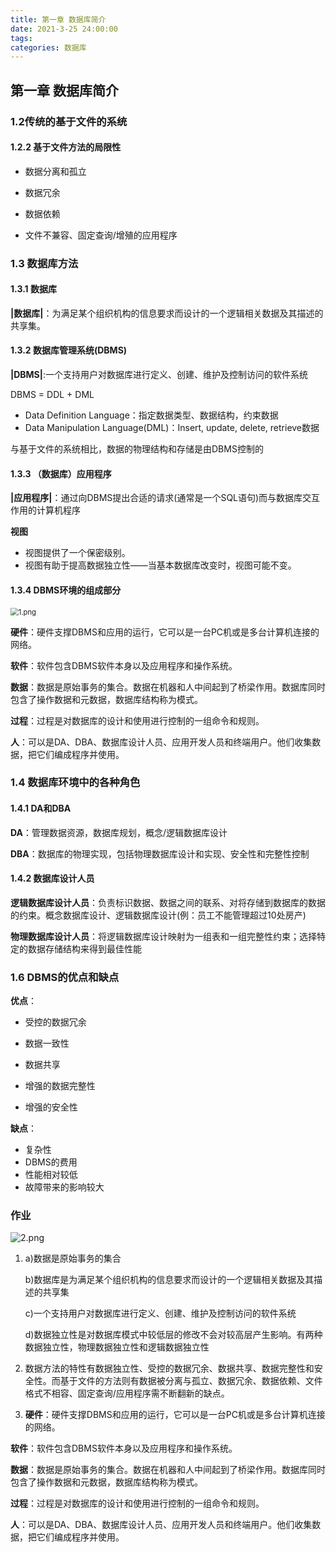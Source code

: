 ```yaml
---
title: 第一章 数据库简介
date: 2021-3-25 24:00:00
tags: 
categories: 数据库
---
```

## 第一章 数据库简介

### 1.2传统的基于文件的系统

#### 1.2.2 基于文件方法的局限性

<!-- more -->

- 数据分离和孤立

- 数据冗余
- 数据依赖
- 文件不兼容、固定查询/增殖的应用程序

### 1.3 数据库方法

#### 1.3.1 数据库

**|数据库|**：为满足某个组织机构的信息要求而设计的一个逻辑相关数据及其描述的共享集。

#### 1.3.2 数据库管理系统(DBMS)

**|DBMS|**:一个支持用户对数据库进行定义、创建、维护及控制访问的软件系统

DBMS = DDL + DML

- Data Definition Language：指定数据类型、数据结构，约束数据
- Data Manipulation Language(DML)：Insert, update, delete, retrieve数据

与基于文件的系统相比，数据的物理结构和存储是由DBMS控制的

#### 1.3.3 （数据库）应用程序

**|应用程序|**：通过向DBMS提出合适的请求(通常是一个SQL语句)而与数据库交互作用的计算机程序

**视图**

- 视图提供了一个保密级别。
- 视图有助于提高数据独立性——当基本数据库改变时，视图可能不变。

#### 1.3.4 DBMS环境的组成部分

<img src="https://i.loli.net/2021/05/05/mCYNRD1B7yhkJMr.png" alt="1.png" style="zoom:80%;" />

**硬件**：硬件支撑DBMS和应用的运行，它可以是一台PC机或是多台计算机连接的网络。

**软件**：软件包含DBMS软件本身以及应用程序和操作系统。

**数据**：数据是原始事务的集合。数据在机器和人中间起到了桥梁作用。数据库同时包含了操作数据和元数据，数据库结构称为模式。

**过程**：过程是对数据库的设计和使用进行控制的一组命令和规则。

**人**：可以是DA、DBA、数据库设计人员、应用开发人员和终端用户。他们收集数据，把它们编成程序并使用。

### 1.4 数据库环境中的各种角色

#### 1.4.1 DA和DBA

**DA**：管理数据资源，数据库规划，概念/逻辑数据库设计

**DBA**：数据库的物理实现，包括物理数据库设计和实现、安全性和完整性控制

#### 1.4.2 数据库设计人员

**逻辑数据库设计人员**：负责标识数据、数据之间的联系、对将存储到数据库的数据的约束。概念数据库设计、逻辑数据库设计(例：员工不能管理超过10处房产)

**物理数据库设计人员**：将逻辑数据库设计映射为一组表和一组完整性约束；选择特定的数据存储结构来得到最佳性能

### 1.6 DBMS的优点和缺点

**优点**：

- 受控的数据冗余
- 数据一致性

- 数据共享

- 增强的数据完整性
- 增强的安全性

**缺点**：

- 复杂性
- DBMS的费用
- 性能相对较低
- 故障带来的影响较大

### 作业

![2.png](https://i.loli.net/2021/05/05/l6oGHxIXvCFqasB.png)

1. a)数据是原始事务的集合

   b)数据库是为满足某个组织机构的信息要求而设计的一个逻辑相关数据及其描述的共享集

   c)一个支持用户对数据库进行定义、创建、维护及控制访问的软件系统

   d)数据独立性是对数据库模式中较低层的修改不会对较高层产生影响。有两种数据独立性，物理数据独立性和逻辑数据独立性



2. 数据方法的特性有数据独立性、受控的数据冗余、数据共享、数据完整性和安全性。而基于文件的方法则有数据被分离与孤立、数据冗余、数据依赖、文件格式不相容、固定查询/应用程序需不断翻新的缺点。



3. **硬件**：硬件支撑DBMS和应用的运行，它可以是一台PC机或是多台计算机连接的网络。

**软件**：软件包含DBMS软件本身以及应用程序和操作系统。

**数据**：数据是原始事务的集合。数据在机器和人中间起到了桥梁作用。数据库同时包含了操作数据和元数据，数据库结构称为模式。

**过程**：过程是对数据库的设计和使用进行控制的一组命令和规则。

**人**：可以是DA、DBA、数据库设计人员、应用开发人员和终端用户。他们收集数据，把它们编成程序并使用。